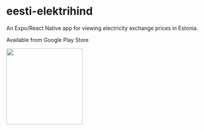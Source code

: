 # eesti-elektrihind

An Expo/React Native app for viewing electricity exchange prices in Estonia.

Available from Google Play Store

<a href="https://play.google.com/store/apps/details?id=com.viljark.eestielektrihind" title="Get it on Google Play">
<img src="https://play.google.com/intl/en_us/badges/static/images/badges/en_badge_web_generic.png" width="200px"/></a>
